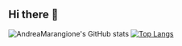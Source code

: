## Hi there 👋

![AndreaMarangione's GitHub stats](https://github-readme-stats.vercel.app/api?username=AndreaMarangione&show_icons=true&theme=highcontrast)
[![Top Langs](https://github-readme-stats.vercel.app/api/top-langs/?username=AndreaMarangione&theme=highcontrast&layout=compact)](https://github.com/anuraghazra/github-readme-stats)


<!--
**AndreaMarangione/AndreaMarangione** is a ✨ _special_ ✨ repository because its `README.md` (this file) appears on your GitHub profile.

Here are some ideas to get you started:

- 📫 How to reach me: ...
- 😄 Pronouns: ...
- ⚡ Fun fact: ...
-->
